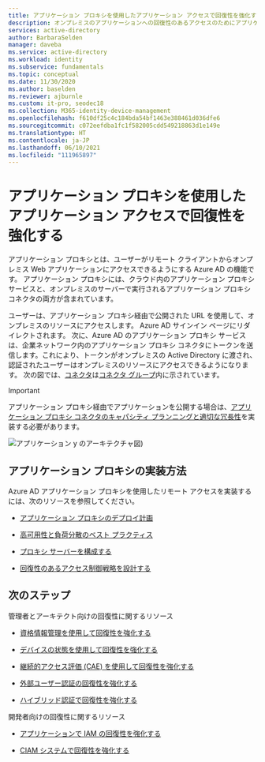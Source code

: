 ```yaml
---
title: アプリケーション プロキシを使用したアプリケーション アクセスで回復性を強化する
description: オンプレミスのアプリケーションへの回復性のあるアクセスのためにアプリケーション プロキシを使用することに関するアーキテクトと IT 管理者向けのガイド
services: active-directory
author: BarbaraSelden
manager: daveba
ms.service: active-directory
ms.workload: identity
ms.subservice: fundamentals
ms.topic: conceptual
ms.date: 11/30/2020
ms.author: baselden
ms.reviewer: ajburnle
ms.custom: it-pro, seodec18
ms.collection: M365-identity-device-management
ms.openlocfilehash: f610df25c4c184bda54bf1463e388461d036dfe6
ms.sourcegitcommit: c072eefdba1fc1f582005cdd549218863d1e149e
ms.translationtype: HT
ms.contentlocale: ja-JP
ms.lasthandoff: 06/10/2021
ms.locfileid: "111965897"
---
```

# <a name="build-resilience-in-application-access-with-application-proxy"></a>アプリケーション プロキシを使用したアプリケーション アクセスで回復性を強化する

アプリケーション プロキシとは、ユーザーがリモート クライアントからオンプレミス Web アプリケーションにアクセスできるようにする Azure AD の機能です。 アプリケーション プロキシには、クラウド内のアプリケーション プロキシ サービスと、オンプレミスのサーバーで実行されるアプリケーション プロキシ コネクタの両方が含まれています。 

ユーザーは、アプリケーション プロキシ経由で公開された URL を使用して、オンプレミスのリソースにアクセスします。 Azure AD サインイン ページにリダイレクトされます。 次に、Azure AD のアプリケーション プロキシ サービスは、企業ネットワーク内のアプリケーション プロキシ コネクタにトークンを送信します。これにより、トークンがオンプレミスの Active Directory に渡され、認証されたユーザーはオンプレミスのリソースにアクセスできるようになります。 次の図では、[コネクタ](../app-proxy/application-proxy-connectors.md)は[コネクタ グループ](../app-proxy/application-proxy-connector-groups.md)内に示されています。

> [!IMPORTANT]
> アプリケーション プロキシ経由でアプリケーションを公開する場合は、[アプリケーション プロキシ コネクタのキャパシティ プランニングと適切な冗長性](../app-proxy/application-proxy-connectors.md#capacity-planning)を実装する必要があります。

![アプリケーション y のアーキテクチャ図](./media/resilience-on-prem-access/admin-resilience-app-proxy.png))

## <a name="how-do-i-implement-application-proxy"></a>アプリケーション プロキシの実装方法

Azure AD アプリケーション プロキシを使用したリモート アクセスを実装するには、次のリソースを参照してください。

* [アプリケーション プロキシのデプロイ計画](../app-proxy/application-proxy-deployment-plan.md)

* [高可用性と負荷分散のベスト プラクティス](../app-proxy/application-proxy-high-availability-load-balancing.md)

* [プロキシ サーバーを構成する](../app-proxy/application-proxy-configure-connectors-with-proxy-servers.md)

* [回復性のあるアクセス制御戦略を設計する](../authentication/concept-resilient-controls.md)

## <a name="next-steps"></a>次のステップ
管理者とアーキテクト向けの回復性に関するリソース
 
* [資格情報管理を使用して回復性を強化する](resilience-in-credentials.md)

* [デバイスの状態を使用して回復性を強化する](resilience-with-device-states.md)

* [継続的アクセス評価 (CAE) を使用して回復性を強化する](resilience-with-continuous-access-evaluation.md)

* [外部ユーザー認証の回復性を強化する](resilience-b2b-authentication.md)

* [ハイブリッド認証で回復性を強化する](resilience-in-hybrid.md)

開発者向けの回復性に関するリソース

* [アプリケーションで IAM の回復性を強化する](resilience-app-development-overview.md)

* [CIAM システムで回復性を強化する](resilience-b2c.md)